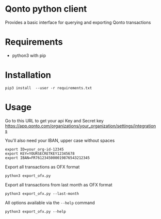 # Qonto python client

Provides a basic interface for querying and exporting Qonto transactions

# Requirements

- python3 with pip


# Installation

`pip3 install  --user -r requirements.txt`

# Usage

Go to this URL to get your api Key and Secret key
https://app.qonto.com/organizations/your_organization/settings/integrations

You'll also need your IBAN, upper case without spaces

```
export ID=your_org-id-12345
export KEY=YOURSECRETKEY12345678
export IBAN=FR7612345000019876543212345
```

Export all transactions as OFX format

`python3 export_ofx.py`
  
Export all transactions from last month as OFX format

`python3 export_ofx.py --last-month`

All options available via the `--help` command
  
`python3 export_ofx.py --help`
  
  
